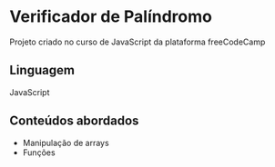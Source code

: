 # Verificador de Palíndromo
Projeto criado no curso de JavaScript da plataforma freeCodeCamp
## Linguagem
JavaScript
## Conteúdos abordados
- Manipulação de arrays
- Funções
